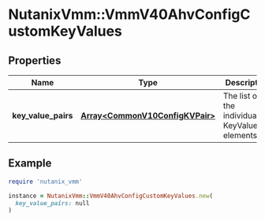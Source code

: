 # NutanixVmm::VmmV40AhvConfigCustomKeyValues

## Properties

| Name | Type | Description | Notes |
| ---- | ---- | ----------- | ----- |
| **key_value_pairs** | [**Array&lt;CommonV10ConfigKVPair&gt;**](CommonV10ConfigKVPair.md) | The list of the individual KeyValuePair elements. | [optional] |

## Example

```ruby
require 'nutanix_vmm'

instance = NutanixVmm::VmmV40AhvConfigCustomKeyValues.new(
  key_value_pairs: null
)
```

